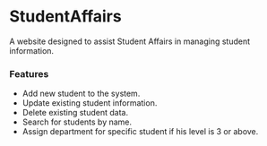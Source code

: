 # StudentAffairs
A website designed to assist Student Affairs in managing student information.

### Features
- Add new student to the system.
- Update existing student information.
- Delete existing student data.
- Search for students by name.
- Assign department for specific student if his level is 3 or above.
